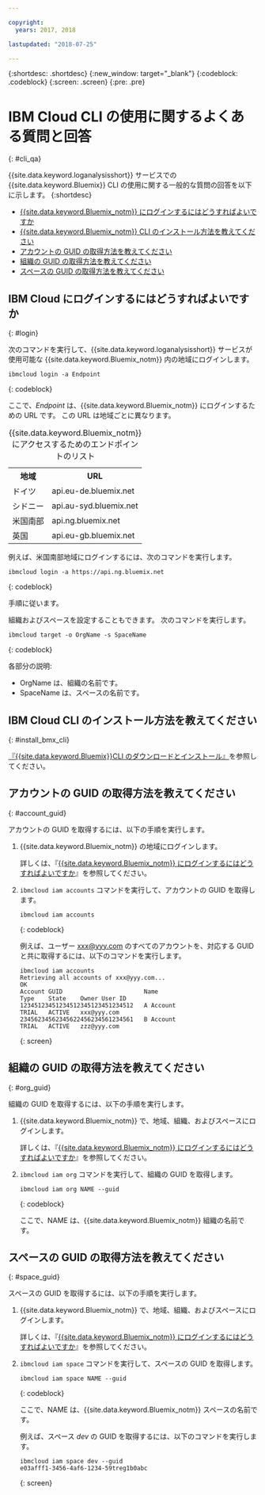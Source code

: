 ```yaml
---

copyright:
  years: 2017, 2018

lastupdated: "2018-07-25"

---
```



{:shortdesc: .shortdesc}
{:new_window: target="_blank"}
{:codeblock: .codeblock}
{:screen: .screen}
{:pre: .pre}


# IBM Cloud CLI の使用に関するよくある質問と回答
{: #cli_qa}

{{site.data.keyword.loganalysisshort}} サービスでの {{site.data.keyword.Bluemix}} CLI の使用に関する一般的な質問の回答を以下に示します。 
{:shortdesc}

* [{{site.data.keyword.Bluemix_notm}} にログインするにはどうすればよいですか](/docs/services/CloudLogAnalysis/qa/cli_qa.html#login)
* [{{site.data.keyword.Bluemix_notm}} CLI のインストール方法を教えてください](/docs/services/CloudLogAnalysis/qa/cli_qa.html#install_bmx_cli)
* [アカウントの GUID の取得方法を教えてください](/docs/services/CloudLogAnalysis/qa/cli_qa.html#account_guid)
* [組織の GUID の取得方法を教えてください](/docs/services/CloudLogAnalysis/qa/cli_qa.html#org_guid)
* [スペースの GUID の取得方法を教えてください](/docs/services/CloudLogAnalysis/qa/cli_qa.html#space_guid)

## IBM Cloud にログインするにはどうすればよいですか
{: #login}

次のコマンドを実行して、{{site.data.keyword.loganalysisshort}} サービスが使用可能な {{site.data.keyword.Bluemix_notm}} 内の地域にログインします。

```
ibmcloud login -a Endpoint
```
{: codeblock}
	
ここで、*Endpoint* は、{{site.data.keyword.Bluemix_notm}} にログインするための URL です。 この URL は地域ごとに異なります。
	
<table>
    <caption>{{site.data.keyword.Bluemix_notm}} にアクセスするためのエンドポイントのリスト</caption>
	<tr>
	  <th>地域</th>
	  <th>URL</th>
	</tr>
	<tr>
	  <td>ドイツ</td>
	  <td>api.eu-de.bluemix.net</td>
	</tr>
	<tr>
	  <td>シドニー</td>
	  <td>api.au-syd.bluemix.net</td>
	</tr>
	<tr>
	  <td>米国南部</td>
	  <td>api.ng.bluemix.net</td>
	</tr>
	<tr>
	  <td>英国</td>
	  <td>api.eu-gb.bluemix.net</td>
	</tr>
</table>

例えば、米国南部地域にログインするには、次のコマンドを実行します。
	
```
ibmcloud login -a https://api.ng.bluemix.net
```
{: codeblock}

手順に従います。 

組織およびスペースを設定することもできます。 次のコマンドを実行します。

```
ibmcloud target -o OrgName -s SpaceName
```
{: codeblock}

各部分の説明:

* OrgName は、組織の名前です。
* SpaceName は、スペースの名前です。

	
	
## IBM Cloud CLI のインストール方法を教えてください
{: #install_bmx_cli}

[『{{site.data.keyword.Bluemix}}CLI のダウンロードとインストール』](/docs/cli/index.html#overview)を参照してください。



## アカウントの GUID の取得方法を教えてください
{: #account_guid}
	
アカウントの GUID を取得するには、以下の手順を実行します。
	
1. {{site.data.keyword.Bluemix_notm}} の地域にログインします。 

    詳しくは、『[{{site.data.keyword.Bluemix_notm}} にログインするにはどうすればよいですか](/docs/services/CloudLogAnalysis/qa/cli_qa.html#login)』を参照してください。
	
2. `ibmcloud iam accounts` コマンドを実行して、アカウントの GUID を取得します。

    ```
	ibmcloud iam accounts
	```
	{: codeblock} 
	
	例えば、ユーザー xxx@yyy.com のすべてのアカウントを、対応する GUID と共に取得するには、以下のコマンドを実行します。
	
	```
	ibmcloud iam accounts
	Retrieving all accounts of xxx@yyy.com...
    OK
    Account GUID                       Name                               Type    State    Owner User ID   
    12345123451234512345123451234512   A Account                          TRIAL   ACTIVE   xxx@yyy.com   
    23456234562345622456234561234561   B Account                          TRIAL   ACTIVE   zzz@yyy.com   
	```
	{: screen}

	
## 組織の GUID の取得方法を教えてください
{: #org_guid}

組織の GUID を取得するには、以下の手順を実行します。
	
1. {{site.data.keyword.Bluemix_notm}} で、地域、組織、およびスペースにログインします。 

    詳しくは、『[{{site.data.keyword.Bluemix_notm}} にログインするにはどうすればよいですか](/docs/services/CloudLogAnalysis/qa/cli_qa.html#login)』を参照してください。

2. `ibmcloud iam org` コマンドを実行して、組織の GUID を取得します。 

    ```
    ibmcloud iam org NAME --guid
    ```
    {: codeblock}
	
    ここで、NAME は、{{site.data.keyword.Bluemix_notm}} 組織の名前です。        
		
		
		
## スペースの GUID の取得方法を教えてください
{: #space_guid}
	
スペースの GUID を取得するには、以下の手順を実行します。
	
1. {{site.data.keyword.Bluemix_notm}} で、地域、組織、およびスペースにログインします。 

    詳しくは、『[{{site.data.keyword.Bluemix_notm}} にログインするにはどうすればよいですか](/docs/services/CloudLogAnalysis/qa/cli_qa.html#login)』を参照してください。
	
2. `ibmcloud iam space` コマンドを実行して、スペースの GUID を取得します。 

    ```
    ibmcloud iam space NAME --guid
    ```
    {: codeblock}
	
    ここで、NAME は、{{site.data.keyword.Bluemix_notm}} スペースの名前です。 
	
    例えば、スペース *dev* の GUID を取得するには、以下のコマンドを実行します。
	
    ```
    ibmcloud iam space dev --guid
    e03afff1-3456-4af6-1234-59treg1b0abc
    ```
    {: screen}




		
		
